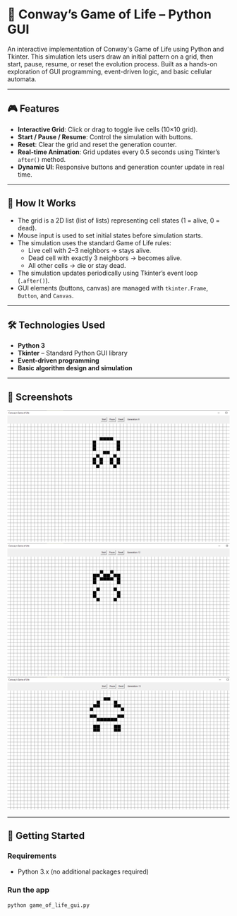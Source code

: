 # 🧬 Conway’s Game of Life – Python GUI

An interactive implementation of Conway's Game of Life using Python and Tkinter. This simulation lets users draw an initial pattern on a grid, then start, pause, resume, or reset the evolution process. Built as a hands-on exploration of GUI programming, event-driven logic, and basic cellular automata.

---

## 🎮 Features

- **Interactive Grid**: Click or drag to toggle live cells (10×10 grid).
- **Start / Pause / Resume**: Control the simulation with buttons.
- **Reset**: Clear the grid and reset the generation counter.
- **Real-time Animation**: Grid updates every 0.5 seconds using Tkinter’s `after()` method.
- **Dynamic UI**: Responsive buttons and generation counter update in real time.

---

## 🧠 How It Works

- The grid is a 2D list (list of lists) representing cell states (1 = alive, 0 = dead).
- Mouse input is used to set initial states before simulation starts.
- The simulation uses the standard Game of Life rules:
  - Live cell with 2–3 neighbors → stays alive.
  - Dead cell with exactly 3 neighbors → becomes alive.
  - All other cells → die or stay dead.
- The simulation updates periodically using Tkinter’s event loop (`.after()`).
- GUI elements (buttons, canvas) are managed with `tkinter.Frame`, `Button`, and `Canvas`.

---

## 🛠 Technologies Used

- **Python 3**
- **Tkinter** – Standard Python GUI library
- **Event-driven programming**
- **Basic algorithm design and simulation**

---

## 📸 Screenshots

![](./screenshot.png)
![](./Screenshot2.png)
![](./Screenshot3.png)

---

## 🚀 Getting Started

### Requirements

- Python 3.x (no additional packages required)

### Run the app

```bash
python game_of_life_gui.py
